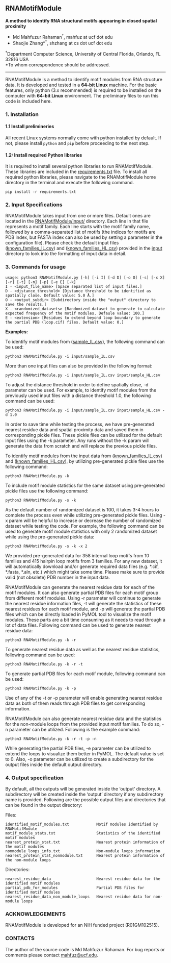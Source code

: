 ## RNAMotifModule

**A method to identify RNA structural motifs appearing in closed spatial proximity**

* Md Mahfuzur Rahaman<sup>†</sup>, mahfuz at ucf dot edu
* Shaojie Zhang*<sup>†</sup>, shzhang at cs dot ucf dot edu

<sup>†</sup>Department Computer Science, University of Central Florida, Orlando, FL 32816 USA \
*To whom correspondence should be addressed.

---

RNAMotifModule is a method to identify motif modules from RNA structure data. It is developed and tested in a **64-bit Linux** machine. For the basic features, only python (3.x recommended) is required to be installed on the computer with **64-bit Linux** environment. The preliminary files to run this code is included here.

### 1. Installation

#### 1.1 Install prelimineries

All recent Linux systems normally come with python installed by default. If not, please install `python` and `pip` before proceeding to the next step.

#### 1.2: Install required Python libraries

It is required to install several python libraries to run RNAMotifModule. These libraries are included in the [requirements.txt](requirements.txt) file. To install all required python libraries, please navigate to the RNAMotifModule home directory in the terminal and execute the following command.

```
pip install -r requirements.txt
```

### 2. Input Specifications

RNAMotifModule takes input from one or more files. Default ones are located in the [RNAMotifModule/input/](input) directory. Each line in that file represents a motif family. Each line starts with the motif family name, followed by a comma-separated list of motifs (the indices for motifs are PDB index, but FASTA index can also be used by setting a parameter in the configuration file). Please check the default input files ([known_families_IL.csv](input/known_families_IL.csv)) and ([known_families_HL.csv](input/known_families_HL.csv)) provided in the [input](input) directory to look into the formatting of input data in detail.

### 3. Commands for usage

```
usage: python3 RNAMotifModule.py [-h] [-i I] [-d D] [-o O] [-s] [-x X] [-r] [-t] [-n] [-p] [-e E] [-k]
I - <input_file_name> [Space separated list of input files.]
D - <distance_threshold> [Distance threshold to be identified as spatially close. Default value: 5.0 Å.]
O - <output_subdir> [Subdirectory inside the "output" directory to save the results.]
X - <randomized_datasets> [Randomized dataset to generate to calculate expected frequency of the motif modules. Defaule value: 100.]
E - <extension> [Residues to extend beyond loop boundary to generate the partial PDB (loop.cif) files. Default value: 0.]
```

**Examples:**

To identify motif modules from ([sample_IL.csv](input/sample_IL.csv)), the following command can be used:

```
python3 RNAMotifModule.py -i input/sample_IL.csv
```

More than one input files can also be provided in the following format:

```
python3 RNAMotifModule.py -i input/sample_IL.csv input/sample_HL.csv
```

To adjust the distance threshold in order to define spatially close, -d parameter can be used. For example, to identify motif modules from the previously used input files with a distance threshold 1.0, the following command can be used:

```
python3 RNAMotifModule.py -i input/sample_IL.csv input/sample_HL.csv -d 1.0
```

In order to save time while testing the process, we have pre-generated nearest residue data and spatial proximity data and saved them in corresponding pickle files. These pickle files can be utilized for the default input files using the -k parameter. Any runs without the -k param will generate the data from scratch and will replace the previous pickle files.

To identify motif modules from the input data from ([known_families_IL.csv](input/known_families_IL.csv)) and ([known_families_HL.csv](input/known_families_HL.csv)), by utilizing pre-generated pickle files use the following command:

```
python3 RNAMotifModule.py -k
```

To include motif module statistics for the same dataset using pre-generated pickle files use the following command:

```
python3 RNAMotifModule.py -s -k
```

As the default number of randomized dataset is 100, it takes 3-4 hours to complete the process even while utilizing pre-generated pickle files. Using -x param will be helpful to increase or decrease the number of randomized dataset while testing the code. For example, the following command can be used to generate motif module statistics with only 2 randomized dataset while using the pre-generated pickle data:

```
python3 RNAMotifModule.py -s -k -x 2
```

We provided pre-generated data for 358 internal loop motifs from 10 families and 415 hairpin loop motifs from 3 families. For any new dataset, it will automatically download and/or generate required data files (e.g. *.cif, *.fasta, *.aln, etc.) which might take some time. Please make sure to provide valid (not obsolete) PDB number in the input data.

RNAMotifModule can generate the nearest residue data for each of the motif modules. It can also generate partial PDB files for each motif group from different motif modules. Using -r parameter will continue to generate the nearest residue information files, -t will generate the statistics of these nearest residues for each motif module, and -p will generate the partial PDB files which can be directly loaded in PyMOL tool to visualize the motif modules. These parts are a bit time consuming as it needs to read through a lot of data files. Following command can be used to generate nearest residue data:

```
python3 RNAMotifModule.py -k -r
```

To generate nearest residue data as well as the nearest residue statistics, following command can be used:

```
python3 RNAMotifModule.py -k -r -t
```

To generate partial PDB files for each motif module, following command can be used:

```
python3 RNAMotifModule.py -k -p
```

Use of any of the -t or -p parameter will enable generating nearest residue data as both of them reads through PDB files to get corresponding information.

RNAMotifModule can also generate nearest residue data and the statistics for the non-module loops from the provided input motif families. To do so, -n parameter can be utilized. Following is the example command:

```
python3 RNAMotifModule.py -k -r -t -p -n
```

While generating the partial PDB files, -e parameter can be utilized to extend the loops to visualize them better in PyMOL. The default value is set to 0. Also, -o parameter can be utilized to create a subdirectory for the output files inside the default output directory.




### 4. Output specification

By default, all the outputs will be generated inside the ‘output’ directory. A subdirectory will be created inside the ‘output’ directory if any subdirectory name is provided. Following are the possible output files and directories that can be found in the output directory:

Files:
```
identified_motif_modules.txt            Motif modules identified by RNAMotifModule
motif_module_stats.txt                  Statistics of the identified motif modules
nearest_protein_stat.txt                Nearest protein information of the motif modules
nonmodule_loops_info.txt                Non-module loops information
nearest_protein_stat_nonmodule.txt      Nearest protein information of the non-module loops
```


Directories:
```
nearest_residue_data                    Nearest residue data for the identified motif modules
partial_pdb_for_modules                 Partial PDB files for identified motif modules
nearest_residue_data_non_module_loops   Nearest residue data for non-module loops

```


### ACKNOWLEDGEMENTS

RNAMotifModule is developed for an NIH funded project (R01GM102515).
  
### CONTACTS

The author of the source code is Md Mahfuzur Rahaman. For bug reports or comments please contact mahfuz@ucf.edu.
